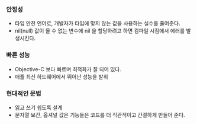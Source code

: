### 안정성
- 타입 안전 언어로, 개발자가 타입에 맞지 않는 값을 사용하는 실수를 줄여준다.
- nil(null) 값이 올 수 없는 변수에 nil 을 할당하려고 하면 컴파일 시점에서 에러를 발생시킨다.
### 빠른 성능
- Objective-C 보다 빠르며 최적화가 잘 되어 있다.
- 애플 최신 하드웨어에서 뛰어난 성능을 발휘
### 현대적인 문법
- 읽고 쓰기 쉽도록 설계
- 문자열 보간, 옵셔널 값은 기능들은 코드를 더 직관적이고 간결하게 만들어 준다.